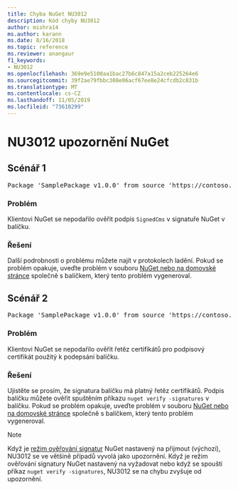 ```yaml
---
title: Chyba NuGet NU3012
description: Kód chyby NU3012
author: mishra14
ms.author: karann
ms.date: 8/16/2018
ms.topic: reference
ms.reviewer: anangaur
f1_keywords:
- NU3012
ms.openlocfilehash: 369e9e5100aa1bac27b6c847a15a2ceb225264e6
ms.sourcegitcommit: 39f2ae79fbbc308e06acf67ee8e24cfcdb2c831b
ms.translationtype: MT
ms.contentlocale: cs-CZ
ms.lasthandoff: 11/05/2019
ms.locfileid: "73610299"
---
```

# <a name="nuget-warning-nu3012"></a>NU3012 upozornění NuGet

## <a name="scenario-1"></a>Scénář 1

<pre>Package 'SamplePackage v1.0.0' from source 'https://contoso.com/index.json': The primary signature validation failed.</pre>

### <a name="issue"></a>Problém

Klientovi NuGet se nepodařilo ověřit podpis `SignedCms` v signatuře NuGet v balíčku.


### <a name="solution"></a>Řešení

Další podrobnosti o problému můžete najít v protokolech ladění. Pokud se problém opakuje, uveďte problém v souboru [NuGet nebo na domovské stránce](https://github.com/NuGet/Home/issues) společně s balíčkem, který tento problém vygeneroval.



## <a name="scenario-2"></a>Scénář 2

<pre>Package 'SamplePackage v1.0.0' from source 'https://contoso.com/index.json': The primary signature found a chain building issue:  A certificate chain processed, but terminated in a root certificate which is not trusted by the trust provider.</pre>

### <a name="issue"></a>Problém

Klientovi NuGet se nepodařilo ověřit řetěz certifikátů pro podpisový certifikát použitý k podepsání balíčku.


### <a name="solution"></a>Řešení

Ujistěte se prosím, že signatura balíčku má platný řetěz certifikátů. Podpis balíčku můžete ověřit spuštěním příkazu `nuget verify -signatures` v balíčku. Pokud se problém opakuje, uveďte problém v souboru [NuGet nebo na domovské stránce](https://github.com/NuGet/Home/issues) společně s balíčkem, který tento problém vygeneroval.


> [!Note]
> Když je [režim ověřování signatur](https://docs.microsoft.com/nuget/consume-packages/installing-signed-packages#configure-package-signature-requirements) NuGet nastavený na přijmout (výchozí), NU3012 se ve většině případů vyvolá jako upozornění. Když je režim ověřování signatury NuGet nastavený na vyžadovat nebo když se spouští příkaz `nuget verify -signatures`, NU3012 se na chybu zvyšuje od upozornění. 

